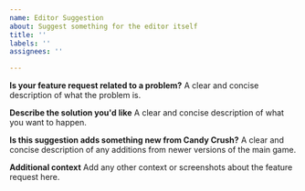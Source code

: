 ```yaml
---
name: Editor Suggestion
about: Suggest something for the editor itself
title: ''
labels: ''
assignees: ''

---
```


**Is your feature request related to a problem?**
A clear and concise description of what the problem is.

**Describe the solution you'd like**
A clear and concise description of what you want to happen.

**Is this suggestion adds something new from Candy Crush?**
A clear and concise description of any additions from newer versions of the main game.

**Additional context**
Add any other context or screenshots about the feature request here.
